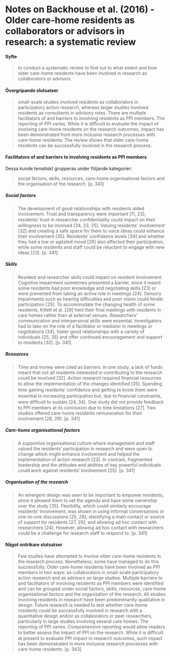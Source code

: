 # Notes on Backhouse et al. (2016) - Older care-home residents as collaborators or advisors in research: a systematic review

#### Syfte

> to conduct a systematic review to find out to what extent and how older care-home residents have been involved in research as collaborators or advisors. 

#### Övergripande slutsatser

> small-scale studies involved residents as collaborators in participatory action research, whereas larger studies involved residents as consultants in advisory roles. There are multiple facilitators of and barriers to involving residents as PPI members. The reporting of PPI varies. While it is difficult to evaluate the impact of involving care-home residents on the research outcomes, impact has been demonstrated from more inclusive research processes with care-home residents. The review shows that older care-home residents can be successfully involved in the research process.

#### Facilitators of and barriers to involving residents as PPI members

Dessa kunde tematiskt grupperas under följande kategorier:

> social factors, skills, resources, care-home organisational factors and the organisation of the research. [p. 341]

##### Social factors

> The development of good relationships with residents aided involvement. Trust and transparency were important [11, 23]; residents’ trust in researcher conﬁdentiality could impact on their willingness to be involved [34, 23, 25]. Valuing residents’ involvement [32] and creating a safe space for them to voice ideas could enhance their involvement [35]. Residents’ confidence levels [34] and whether they had a low or agitated mood [29] also affected their participation, while some residents and staff could be reluctant to engage with new ideas [23]. [p. 341]

##### Skills

> Resident and researcher skills could impact on resident involvement. Cognitive impairment sometimes presented a barrier, since it meant some residents had poor knowledge and negotiating skills [23] or were prevented from taking an active role in meetings [24]. Sensory impairments such as hearing difficulties and poor vision could hinder participation [25]. To accommodate the changing health of some residents, Killett et al. [29] held their final meetings with residents in care homes rather than at external venues. Researchers’ communication and interpersonal skills were essential. Investigators had to take on the role of a facilitator or mediator in meetings or negotiations [34], foster good relationships with a variety of individuals [25, 35] and offer continued encouragement and support to residents [32]. [p. 341]

##### Resources

> Time and money were cited as barriers. In one study, a lack of funds meant that not all residents interested in contributing to the research could be involved [32]. Action research required financial resources to allow the implementation of the changes identiﬁed [35]. Spending time gaining residents’ conﬁdence and getting to know them were essential to increasing participation but, due to ﬁnancial constraints, were difﬁcult to sustain [24, 34]. One study did not provide feedback to PPI members at its conclusion due to time limitations [27]. Two studies offered care-home residents remuneration for their involvement [28, 29]. [p. 341]

##### Care-home organisational factors

> A supportive organisational culture where management and staff valued the residents’ participation in research and were open to change which might enhance involvement and helped the implementation of action research [23]. In contrast, fragmented leadership and the attitudes and abilities of key powerful individuals could work against residents’ involvement [25]. [p. 341]

##### Organisation of the research

> An emergent design was seen to be important to empower residents, since it allowed them to set the agenda and have some ownership over the study [35]. Flexibility, which could similarly encourage residents’ involvement, was shown in using informal conversations or one-to-one discussions [25, 29]; identifying a main contact or source of support for residents [27, 29]; and allowing ad hoc contact with researchers [24]. However, allowing ad hoc contact with researchers could be a challenge for research staff to respond to. [p. 341]


#### Något ordrikare slutsatser

> Few studies have attempted to involve older care-home residents in the research process. Nonetheless, some have managed to do this successfully. Older care-home residents have been involved as PPI members in two ways: as collaborators in small-scale participatory action research and as advisors on large studies. Multiple barriers to and facilitators of involving residents as PPI members were identified and can be grouped under social factors, skills, resources, care-home organisational factors and the organisation of the research. All studies involving residents in research have been predominantly qualitative in design. Future research is needed to test whether care-home residents could be successfully involved in research with a quantitative design and/or as collaborators or peer researchers, particularly in large studies involving several care homes. The reporting of PPI varies. Comprehensive reporting would allow readers to better assess the impact of PPI on the research. While it is difﬁcult at present to evaluate PPI impact in research outcomes, such impact has been demonstrated in more inclusive research processes with care-home residents. [p. 343]
